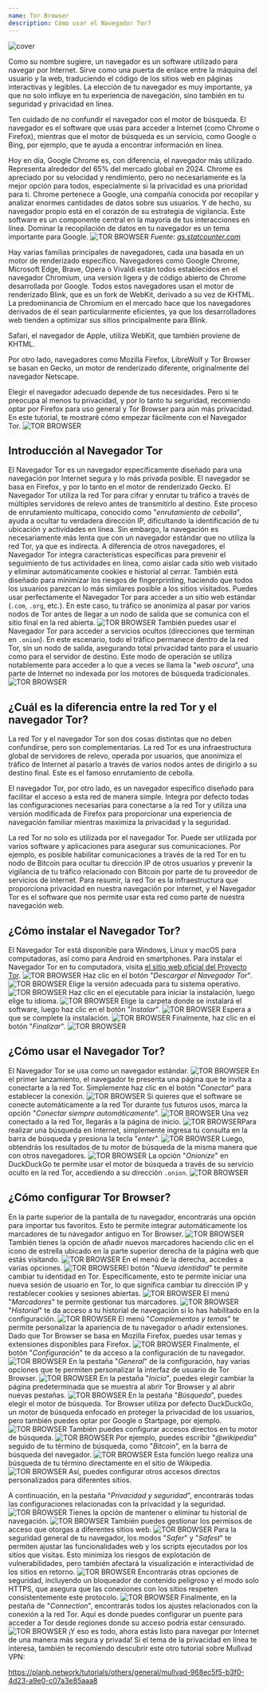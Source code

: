 ```yaml
---
name: Tor Browser
description: Cómo usar el Navegador Tor?
---
```

![cover](assets/cover.webp)

Como su nombre sugiere, un navegador es un software utilizado para navegar por Internet. Sirve como una puerta de enlace entre la máquina del usuario y la web, traduciendo el código de los sitios web en páginas interactivas y legibles. La elección de tu navegador es muy importante, ya que no solo influye en tu experiencia de navegación, sino también en tu seguridad y privacidad en línea.

Ten cuidado de no confundir el navegador con el motor de búsqueda. El navegador es el software que usas para acceder a Internet (como Chrome o Firefox), mientras que el motor de búsqueda es un servicio, como Google o Bing, por ejemplo, que te ayuda a encontrar información en línea.

Hoy en día, Google Chrome es, con diferencia, el navegador más utilizado. Representa alrededor del 65% del mercado global en 2024. Chrome es apreciado por su velocidad y rendimiento, pero no necesariamente es la mejor opción para todos, especialmente si la privacidad es una prioridad para ti. Chrome pertenece a Google, una compañía conocida por recopilar y analizar enormes cantidades de datos sobre sus usuarios. Y de hecho, su navegador propio está en el corazón de su estrategia de vigilancia. Este software es un componente central en la mayoría de tus interacciones en línea. Dominar la recopilación de datos en tu navegador es un tema importante para Google.
![TOR BROWSER](assets/notext/01.webp)
*Fuente: [gs.statcounter.com](https://gs.statcounter.com/browser-market-share)*

Hay varias familias principales de navegadores, cada una basada en un motor de renderizado específico. Navegadores como Google Chrome, Microsoft Edge, Brave, Opera o Vivaldi están todos establecidos en el navegador Chromium, una versión ligera y de código abierto de Chrome desarrollada por Google. Todos estos navegadores usan el motor de renderizado Blink, que es un fork de WebKit, derivado a su vez de KHTML. La predominancia de Chromium en el mercado hace que los navegadores derivados de él sean particularmente eficientes, ya que los desarrolladores web tienden a optimizar sus sitios principalmente para Blink.

Safari, el navegador de Apple, utiliza WebKit, que también proviene de KHTML.

Por otro lado, navegadores como Mozilla Firefox, LibreWolf y Tor Browser se basan en Gecko, un motor de renderizado diferente, originalmente del navegador Netscape.

Elegir el navegador adecuado depende de tus necesidades. Pero si te preocupa al menos tu privacidad, y por lo tanto tu seguridad, recomiendo optar por Firefox para uso general y Tor Browser para aún más privacidad. En este tutorial, te mostraré cómo empezar fácilmente con el Navegador Tor.
![TOR BROWSER](assets/notext/02.webp)

## Introducción al Navegador Tor

El Navegador Tor es un navegador específicamente diseñado para una navegación por Internet segura y lo más privada posible. El navegador se basa en Firefox, y por lo tanto en el motor de renderizado Gecko.
El Navegador Tor utiliza la red Tor para cifrar y enrutar tu tráfico a través de múltiples servidores de relevo antes de transmitirlo al destino. Este proceso de enrutamiento multicapa, conocido como "*enrutamiento de cebolla*", ayuda a ocultar tu verdadera dirección IP, dificultando la identificación de tu ubicación y actividades en línea. Sin embargo, la navegación es necesariamente más lenta que con un navegador estándar que no utiliza la red Tor, ya que es indirecta.
A diferencia de otros navegadores, el Navegador Tor integra características específicas para prevenir el seguimiento de tus actividades en línea, como aislar cada sitio web visitado y eliminar automáticamente cookies e historial al cerrar. También está diseñado para minimizar los riesgos de fingerprinting, haciendo que todos los usuarios parezcan lo más similares posible a los sitios visitados.
Puedes usar perfectamente el Navegador Tor para acceder a un sitio web estándar (`.com`, `.org`, etc.). En este caso, tu tráfico se anonimiza al pasar por varios nodos de Tor antes de llegar a un nodo de salida que se comunica con el sitio final en la red abierta. ![TOR BROWSER](assets/notext/03.webp)
También puedes usar el Navegador Tor para acceder a servicios ocultos (direcciones que terminan en `.onion`). En este escenario, todo el tráfico permanece dentro de la red Tor, sin un nodo de salida, asegurando total privacidad tanto para el usuario como para el servidor de destino. Este modo de operación se utiliza notablemente para acceder a lo que a veces se llama la "*web oscura*", una parte de Internet no indexada por los motores de búsqueda tradicionales.
![TOR BROWSER](assets/notext/04.webp)

## ¿Cuál es la diferencia entre la red Tor y el navegador Tor?

La red Tor y el navegador Tor son dos cosas distintas que no deben confundirse, pero son complementarias. La red Tor es una infraestructura global de servidores de relevo, operada por usuarios, que anonimiza el tráfico de Internet al pasarlo a través de varios nodos antes de dirigirlo a su destino final. Este es el famoso enrutamiento de cebolla.

El navegador Tor, por otro lado, es un navegador específico diseñado para facilitar el acceso a esta red de manera simple. Integra por defecto todas las configuraciones necesarias para conectarse a la red Tor y utiliza una versión modificada de Firefox para proporcionar una experiencia de navegación familiar mientras maximiza la privacidad y la seguridad.

La red Tor no solo es utilizada por el navegador Tor. Puede ser utilizada por varios software y aplicaciones para asegurar sus comunicaciones. Por ejemplo, es posible habilitar comunicaciones a través de la red Tor en tu nodo de Bitcoin para ocultar tu dirección IP de otros usuarios y prevenir la vigilancia de tu tráfico relacionado con Bitcoin por parte de tu proveedor de servicios de internet.
Para resumir, la red Tor es la infraestructura que proporciona privacidad en nuestra navegación por internet, y el Navegador Tor es el software que nos permite usar esta red como parte de nuestra navegación web.

## ¿Cómo instalar el Navegador Tor?

El Navegador Tor está disponible para Windows, Linux y macOS para computadoras, así como para Android en smartphones. Para instalar el Navegador Tor en tu computadora, visita [el sitio web oficial del Proyecto Tor](https://www.torproject.org/).
![TOR BROWSER](assets/notext/05.webp)
Haz clic en el botón "*Descargar el Navegador Tor*".
![TOR BROWSER](assets/notext/06.webp)
Elige la versión adecuada para tu sistema operativo.
![TOR BROWSER](assets/notext/07.webp)
Haz clic en el ejecutable para iniciar la instalación, luego elige tu idioma.
![TOR BROWSER](assets/notext/08.webp)
Elige la carpeta donde se instalará el software, luego haz clic en el botón "*Instalar*".
![TOR BROWSER](assets/notext/09.webp)
Espera a que se complete la instalación.
![TOR BROWSER](assets/notext/10.webp)
Finalmente, haz clic en el botón "*Finalizar*".
![TOR BROWSER](assets/notext/11.webp)

## ¿Cómo usar el Navegador Tor?

El Navegador Tor se usa como un navegador estándar.
![TOR BROWSER](assets/notext/12.webp)
En el primer lanzamiento, el navegador te presenta una página que te invita a conectarte a la red Tor. Simplemente haz clic en el botón "*Conectar*" para establecer la conexión.
![TOR BROWSER](assets/notext/13.webp)
Si quieres que el software se conecte automáticamente a la red Tor durante tus futuros usos, marca la opción "*Conectar siempre automáticamente*".
![TOR BROWSER](assets/notext/14.webp)
Una vez conectado a la red Tor, llegarás a la página de inicio.
![TOR BROWSER](assets/notext/15.webp)Para realizar una búsqueda en Internet, simplemente ingresa tu consulta en la barra de búsqueda y presiona la tecla "*enter*".
![TOR BROWSER](assets/notext/16.webp)
Luego, obtendrás los resultados de tu motor de búsqueda de la misma manera que con otros navegadores.
![TOR BROWSER](assets/notext/17.webp)
La opción "*Onionize*" en DuckDuckGo te permite usar el motor de búsqueda a través de su servicio oculto en la red Tor, accediendo a su dirección `.onion`.
![TOR BROWSER](assets/notext/18.webp)

## ¿Cómo configurar Tor Browser?

En la parte superior de la pantalla de tu navegador, encontrarás una opción para importar tus favoritos. Esto te permite integrar automáticamente los marcadores de tu navegador antiguo en Tor Browser.
![TOR BROWSER](assets/notext/19.webp)
También tienes la opción de añadir nuevos marcadores haciendo clic en el icono de estrella ubicado en la parte superior derecha de la página web que estás visitando.
![TOR BROWSER](assets/notext/20.webp)
En el menú de la derecha, accedes a varias opciones.
![TOR BROWSER](assets/notext/21.webp)El botón "*Nueva identidad*" te permite cambiar tu identidad en Tor. Específicamente, esto te permite iniciar una nueva sesión de usuario en Tor, lo que significa cambiar tu dirección IP y restablecer cookies y sesiones abiertas.
![TOR BROWSER](assets/notext/22.webp)
El menú "*Marcadores*" te permite gestionar tus marcadores.
![TOR BROWSER](assets/notext/23.webp)
"*Historial*" te da acceso a tu historial de navegación si lo has habilitado en la configuración.
![TOR BROWSER](assets/notext/24.webp)
El menú "*Complementos y temas*" te permite personalizar la apariencia de tu navegador o añadir extensiones. Dado que Tor Browser se basa en Mozilla Firefox, puedes usar temas y extensiones disponibles para Firefox.
![TOR BROWSER](assets/notext/25.webp)
Finalmente, el botón "*Configuración*" te da acceso a la configuración de tu navegador.
![TOR BROWSER](assets/notext/26.webp)
En la pestaña "*General*" de la configuración, hay varias opciones que te permiten personalizar la interfaz de usuario de Tor Browser.
![TOR BROWSER](assets/notext/27.webp)
En la pestaña "*Inicio*", puedes elegir cambiar la página predeterminada que se muestra al abrir Tor Browser y al abrir nuevas pestañas.
![TOR BROWSER](assets/notext/28.webp)
En la pestaña "*Búsqueda*", puedes elegir el motor de búsqueda. Tor Browser utiliza por defecto DuckDuckGo, un motor de búsqueda enfocado en proteger la privacidad de los usuarios, pero también puedes optar por Google o Startpage, por ejemplo.
![TOR BROWSER](assets/notext/29.webp)
También puedes configurar accesos directos en tu motor de búsqueda.
![TOR BROWSER](assets/notext/30.webp)
Por ejemplo, puedes escribir "*@wikipedia*" seguido de tu término de búsqueda, como "*Bitcoin*", en la barra de búsqueda del navegador.
![TOR BROWSER](assets/notext/31.webp)
Esta función luego realiza una búsqueda de tu término directamente en el sitio de Wikipedia.
![TOR BROWSER](assets/notext/32.webp)
Así, puedes configurar otros accesos directos personalizados para diferentes sitios.

A continuación, en la pestaña "*Privacidad y seguridad*", encontrarás todas las configuraciones relacionadas con la privacidad y la seguridad.
![TOR BROWSER](assets/notext/33.webp)
Tienes la opción de mantener o eliminar tu historial de navegación.
![TOR BROWSER](assets/notext/34.webp) También puedes gestionar los permisos de acceso que otorgas a diferentes sitios web.
![TOR BROWSER](assets/notext/35.webp)
Para la seguridad general de tu navegador, los modos "*Safer*" y "*Safest*" te permiten ajustar las funcionalidades web y los scripts ejecutados por los sitios que visitas. Esto minimiza los riesgos de explotación de vulnerabilidades, pero también afectará la visualización e interactividad de los sitios en retorno. ![TOR BROWSER](assets/notext/36.webp) Encontrarás otras opciones de seguridad, incluyendo un bloqueador de contenido peligroso y el modo solo HTTPS, que asegura que las conexiones con los sitios respeten consistentemente este protocolo. ![TOR BROWSER](assets/notext/37.webp) Finalmente, en la pestaña de "*Connection*", encontrarás todos los ajustes relacionados con la conexión a la red Tor. Aquí es donde puedes configurar un puente para acceder a Tor desde regiones donde su acceso podría estar censurado. ![TOR BROWSER](assets/notext/38.webp) ¡Y eso es todo, ahora estás listo para navegar por Internet de una manera más segura y privada! Si el tema de la privacidad en línea te interesa, también te recomiendo descubrir este otro tutorial sobre Mullvad VPN:

https://planb.network/tutorials/others/general/mullvad-968ec5f5-b3f0-4d23-a9e0-c07a3e85aaa8